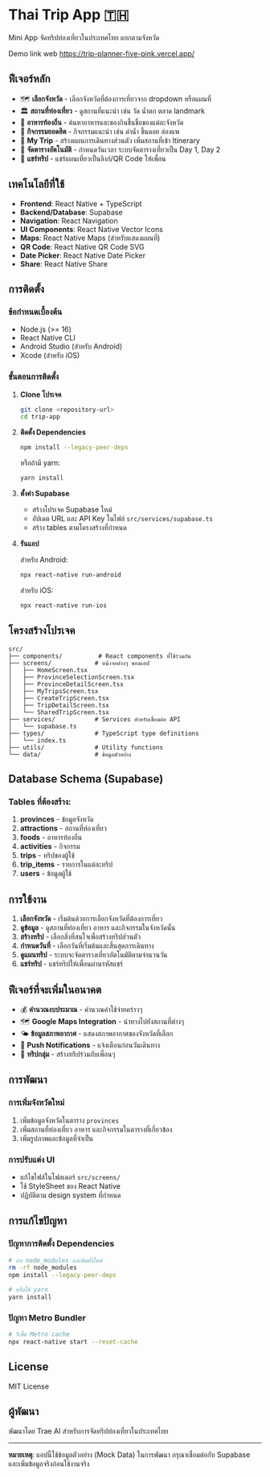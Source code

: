 # Thai Trip App 🇹🇭

Mini App จัดทริปท่องเที่ยวในประเทศไทย แยกตามจังหวัด

Demo link web
https://trip-planner-five-pink.vercel.app/

## ฟีเจอร์หลัก

- 🗺️ **เลือกจังหวัด** - เลือกจังหวัดที่ต้องการเที่ยวจาก dropdown หรือแผนที่
- 🏛️ **สถานที่ท่องเที่ยว** - ดูสถานที่แนะนำ เช่น วัด น้ำตก ตลาด landmark
- 🍜 **อาหารท้องถิ่น** - ค้นหาอาหารและของกินขึ้นชื่อของแต่ละจังหวัด
- 🎯 **กิจกรรมยอดฮิต** - กิจกรรมแนะนำ เช่น ดำน้ำ ขึ้นดอย ล่องแพ
- 📝 **My Trip** - สร้างแผนการเดินทางส่วนตัว เพิ่มสถานที่เข้า Itinerary
- 📅 **จัดตารางอัตโนมัติ** - กำหนดวันเวลา ระบบจัดตารางเที่ยวเป็น Day 1, Day 2
- 🔗 **แชร์ทริป** - แชร์แผนเที่ยวเป็นลิงก์/QR Code ให้เพื่อน

## เทคโนโลยีที่ใช้

- **Frontend**: React Native + TypeScript
- **Backend/Database**: Supabase
- **Navigation**: React Navigation
- **UI Components**: React Native Vector Icons
- **Maps**: React Native Maps (สำหรับแสดงแผนที่)
- **QR Code**: React Native QR Code SVG
- **Date Picker**: React Native Date Picker
- **Share**: React Native Share

## การติดตั้ง

### ข้อกำหนดเบื้องต้น

- Node.js (>= 16)
- React Native CLI
- Android Studio (สำหรับ Android)
- Xcode (สำหรับ iOS)

### ขั้นตอนการติดตั้ง

1. **Clone โปรเจค**
   ```bash
   git clone <repository-url>
   cd trip-app
   ```

2. **ติดตั้ง Dependencies**
   ```bash
   npm install --legacy-peer-deps
   ```
   
   หรือถ้ามี yarn:
   ```bash
   yarn install
   ```

3. **ตั้งค่า Supabase**
   - สร้างโปรเจค Supabase ใหม่
   - อัปเดต URL และ API Key ในไฟล์ `src/services/supabase.ts`
   - สร้าง tables ตามโครงสร้างที่กำหนด

4. **รันแอป**
   
   สำหรับ Android:
   ```bash
   npx react-native run-android
   ```
   
   สำหรับ iOS:
   ```bash
   npx react-native run-ios
   ```

## โครงสร้างโปรเจค

```
src/
├── components/          # React components ที่ใช้ร่วมกัน
├── screens/            # หน้าจอต่างๆ ของแอป
│   ├── HomeScreen.tsx
│   ├── ProvinceSelectionScreen.tsx
│   ├── ProvinceDetailScreen.tsx
│   ├── MyTripsScreen.tsx
│   ├── CreateTripScreen.tsx
│   ├── TripDetailScreen.tsx
│   └── SharedTripScreen.tsx
├── services/           # Services สำหรับเชื่อมต่อ API
│   └── supabase.ts
├── types/              # TypeScript type definitions
│   └── index.ts
├── utils/              # Utility functions
└── data/               # ข้อมูลตัวอย่าง
```

## Database Schema (Supabase)

### Tables ที่ต้องสร้าง:

1. **provinces** - ข้อมูลจังหวัด
2. **attractions** - สถานที่ท่องเที่ยว
3. **foods** - อาหารท้องถิ่น
4. **activities** - กิจกรรม
5. **trips** - ทริปของผู้ใช้
6. **trip_items** - รายการในแต่ละทริป
7. **users** - ข้อมูลผู้ใช้

## การใช้งาน

1. **เลือกจังหวัด** - เริ่มต้นด้วยการเลือกจังหวัดที่ต้องการเที่ยว
2. **ดูข้อมูล** - ดูสถานที่ท่องเที่ยว อาหาร และกิจกรรมในจังหวัดนั้น
3. **สร้างทริป** - เลือกสิ่งที่สนใจเพื่อสร้างทริปส่วนตัว
4. **กำหนดวันที่** - เลือกวันที่เริ่มต้นและสิ้นสุดการเดินทาง
5. **ดูแผนทริป** - ระบบจะจัดตารางเที่ยวอัตโนมัติตามจำนวนวัน
6. **แชร์ทริป** - แชร์ทริปให้เพื่อนผ่านรหัสแชร์

## ฟีเจอร์ที่จะเพิ่มในอนาคต

- 💰 **คำนวณงบประมาณ** - คำนวณค่าใช้จ่ายคร่าวๆ
- 🗺️ **Google Maps Integration** - นำทางไปยังสถานที่ต่างๆ
- 🌤️ **ข้อมูลสภาพอากาศ** - แสดงสภาพอากาศของจังหวัดที่เลือก
- 📱 **Push Notifications** - แจ้งเตือนก่อนวันเดินทาง
- 👥 **ทริปกลุ่ม** - สร้างทริปร่วมกับเพื่อนๆ

## การพัฒนา

### การเพิ่มจังหวัดใหม่

1. เพิ่มข้อมูลจังหวัดในตาราง `provinces`
2. เพิ่มสถานที่ท่องเที่ยว อาหาร และกิจกรรมในตารางที่เกี่ยวข้อง
3. เพิ่มรูปภาพและข้อมูลที่จำเป็น

### การปรับแต่ง UI

- แก้ไขไฟล์ในโฟลเดอร์ `src/screens/`
- ใช้ StyleSheet ของ React Native
- ปฏิบัติตาม design system ที่กำหนด

## การแก้ไขปัญหา

### ปัญหาการติดตั้ง Dependencies

```bash
# ลบ node_modules และติดตั้งใหม่
rm -rf node_modules
npm install --legacy-peer-deps

# หรือใช้ yarn
yarn install
```

### ปัญหา Metro Bundler

```bash
# รีเซ็ต Metro cache
npx react-native start --reset-cache
```

## License

MIT License

## ผู้พัฒนา

พัฒนาโดย Trae AI สำหรับการจัดทริปท่องเที่ยวในประเทศไทย

---

**หมายเหตุ**: แอปนี้ใช้ข้อมูลตัวอย่าง (Mock Data) ในการพัฒนา กรุณาเชื่อมต่อกับ Supabase และเพิ่มข้อมูลจริงก่อนใช้งานจริง